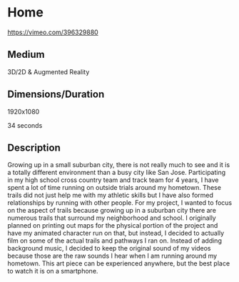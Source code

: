 # Home
https://vimeo.com/396329880

## Medium 
3D/2D & Augmented Reality 

## Dimensions/Duration 
1920x1080

34 seconds 

## Description
Growing up in a small suburban city, there is not really much to see and it is a totally different environment than a busy city like San Jose. Participating in my high school cross country team and track team for 4 years, I have spent a lot of time running on outside trials around my hometown. These trails did not just help me with my athletic skills but I have also formed relationships by running with other people. For my project, I wanted to focus on the aspect of trails because growing up in a suburban city there are numerous trails that surround my neighborhood and school. I originally planned on printing out maps for the physical portion of the project and have my animated character run on that, but instead, I decided to actually film on some of the actual trails and pathways I ran on. Instead of adding background music, I decided to keep the original sound of my videos because those are the raw sounds I hear when I am running around my hometown. This art piece can be experienced anywhere, but the best place to watch it is on a smartphone.



